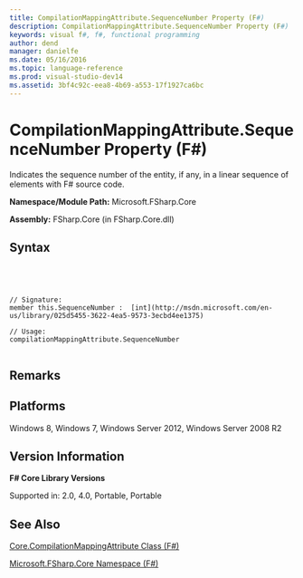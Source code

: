 ```yaml
---
title: CompilationMappingAttribute.SequenceNumber Property (F#)
description: CompilationMappingAttribute.SequenceNumber Property (F#)
keywords: visual f#, f#, functional programming
author: dend
manager: danielfe
ms.date: 05/16/2016
ms.topic: language-reference
ms.prod: visual-studio-dev14
ms.assetid: 3bf4c92c-eea8-4b69-a553-17f1927ca6bc 
---
```


# CompilationMappingAttribute.SequenceNumber Property (F#)

Indicates the sequence number of the entity, if any, in a linear sequence of elements with F# source code.

**Namespace/Module Path:** Microsoft.FSharp.Core

**Assembly:** FSharp.Core (in FSharp.Core.dll)


## Syntax



```




// Signature:
member this.SequenceNumber :  [int](http://msdn.microsoft.com/en-us/library/025d5455-3622-4ea5-9573-3ecbd4ee1375)

// Usage:
compilationMappingAttribute.SequenceNumber


```





## Remarks

## Platforms
Windows 8, Windows 7, Windows Server 2012, Windows Server 2008 R2


## Version Information
**F# Core Library Versions**

Supported in: 2.0, 4.0, Portable, Portable




## See Also
[Core.CompilationMappingAttribute Class &#40;F&#35;&#41;](Core.CompilationMappingAttribute-Class-%5BFSharp%5D.md)

[Microsoft.FSharp.Core Namespace &#40;F&#35;&#41;](Microsoft.FSharp.Core-Namespace-%5BFSharp%5D.md)

